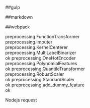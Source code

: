 
##gulp

##markdown

##webpack


preprocessing.FunctionTransformer <br/>
preprocessing.Imputer <br/>
preprocessing.KernelCenterer <br/>
preprocessing.MultiLabelBinarizer <br/>ok
preprocessing.OneHotEncoder<br/>
preprocessing.PolynomialFeatures <br/> ok
preprocessing.QuantileTransformer <br/>
preprocessing.RobustScaler <br/>ok
preprocessing.StandardScaler<br/> ok
preprocessing.add_dummy_feature <br/>ok


  Nodejs request